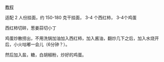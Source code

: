 ﻿


[教程](https://www.bilibili.com/video/BV1Yr4y1j7vX/?vd_source=386bdb94ff2a430f8d22a6de9755030c)


适配 2 人份挂面，约 150-180 克干挂面， 3-4 个西红柿， 3-4个鸡蛋

西红柿切碎，葱姜蒜切小丁

鸡蛋炒散捞出，不用洗锅加油加入西红柿，加入酱油，翻炒几下之后，加入水烧开后，小火咕嘟一会儿（6分钟？）。

然后加入盐，糖，白胡椒粉，炒好的鸡蛋。